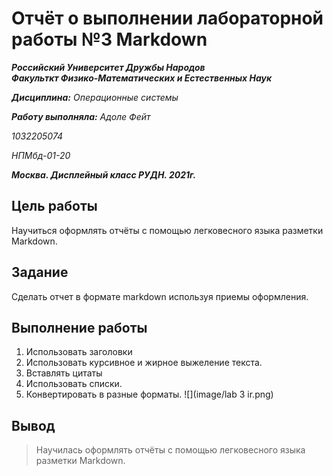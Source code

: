 # Отчёт о выполнении лабораторной работы №3 Markdown
***Российский Университет Дружбы Народов***  
***Факульткт Физико-Математических и Естественных Наук***  

 ***Дисциплина:*** *Операционные системы*  

 ***Работу выполняла:*** *Адоле Фейт*  

 *1032205074*  

 *НПМбд-01-20*  

 ***Москва. Дисплейный класс РУДН. 2021г.***  

## Цель работы 
Научиться оформлять отчёты с помощью легковесного языка разметки Markdown.
## Задание 
Сделать отчет в формате markdown используя приемы оформления.
## Выполнение работы
1. Использовать заголовки
2. Использовать курсивное и жирное выжеление текста.
3. Вставлять цитаты
4. Использовать списки.
5. Конвертировать в разные форматы.
![](image/lab 3 ir.png) 
## Вывод
> Научилась оформлять отчёты с помощью легковесного языка разметки Markdown.
